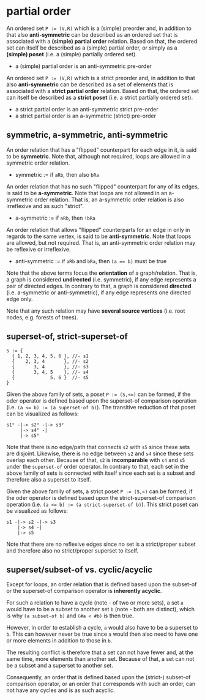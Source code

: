 
<!-- ======================================================================= -->
# partial order

An ordered set `P := (V,R)` which is a (simple) preorder and, in addition
to that also **anti-symmetric** can be described as an ordered set that is
associated with a **(simple) partial order** relation. Based on that, the
ordered set can itself be described as a (simple) partial order, or simply
as a **(simple) poset** (i.e. a (simple) partially ordered set).

* a (simple) partial order is an anti-symmetric pre-order

An ordered set `P := (V,R)` which is a strict preorder and, in addition
to that also **anti-symmetric** can be described as a set of elements that
is associated with a **strict partial order** relation. Based on that, the
ordered set can itself be described as a **strict poset** (i.e. a strict
partially ordered set).

* a strict partial order is an anti-symmetric strict pre-order
* a strict partial order is an a-symmetric (strict) pre-order

<!-- ======================================================================= -->
## symmetric, a-symmetric, anti-symmetric

An order relation that has a "flipped" counterpart for each edge in it, is
said to be **symmetric**. Note that, although not required, loops are allowed
in a symmetric order relation.

* symmetric := if `aRb`, then also `bRa`

An order relation that has no such "flipped" counterpart for any of its edges,
is said to be **a-symmetric**. Note that loops are not allowed in an a-symmetric
order relation. That is, an a-symmetric order relation is also irreflexive and
as such "strict".

* a-symmetric := if `aRb`, then `!bRa`

An order relation that allows "flipped" counterparts for an edge in only in
regards to the same vertex, is said to be **anti-symmetric**. Note that loops
are allowed, but not required. That is, an anti-symmetric order relation may
be reflexive or irreflexive.

* anti-symmetric := if `aRb` and `bRa`, then `(a == b)` must be true

Note that the above terms focus the **orientation** of a graph/relation.
That is, a graph is considered **undirected** (i.e. symmetric), if any edge
represents a pair of directed edges. In contrary to that, a graph is considered
**directed** (i.e. a-symmetric or anti-symmetric), if any edge represents one
directed edge only.

Note that any such relation may have **several source vertices**
(i.e. root nodes, e.g. forests of trees).

<!-- ======================================================================= -->
## superset-of, strict-superset-of

```
S := {
  { 1, 2, 3, 4, 5, 6 }, //- s1
  {    2, 3, 4       }, //- s2
  {       3, 4       }, //- s3
  {       3, 4, 5    }, //- s4
  {             5, 6 }  //- s5
}
```

Given the above family of sets, a poset `P := (S,<=)` can be formed, if the
oder operator is defined based upon the superset-of comparison operation (i.e.
`(a <= b) := (a superset-of b)`). The transitive reduction of that poset can
be visualized as follows:

```
s1° -|-> s2° -|-> s3°
     |-> s4° -|
     |-> s5°
```

Note that there is no edge/path that connects `s2` with `s5` since these sets
are disjoint. Likewise, there is no edge between `s2` and `s4` since these
sets overlap each other. Because of that, `s2` is **incomparable** with `s4`
and `s5` under the `superset-of` order operator. In contrary to that, each
set in the above family of sets is connected with itself since each set is
a subset and therefore also a superset to itself.

Given the above family of sets, a strict poset `P := (S,<)` can be formed,
if the oder operator is defined based upon the strict-superset-of comparison
operation (i.e. `(a <= b) := (a strict-superset-of b)`). This strict poset
can be visualized as follows:

```
s1 -|-> s2 -|-> s3
    |-> s4 -|
    |-> s5
```

Note that there are no reflexive edges since no set is a strict/proper subset
and therefore also no strict/proper superset to itself.

<!-- ======================================================================= -->
## superset/subset-of vs. cyclic/acyclic

Except for loops, an order relation that is defined based upon the subset-of
or the superset-of comparison operator is **inherently acyclic**.

For such a relation to have a cycle (note - of two or more sets), a set `a`
would have to be a subset to another set `b` (note - both are distinct), which
is why `(a subset-of b)` and `(#a < #b)` is then true.

However, in order to establish a cycle, `a` would also have to be a superset
to `b`. This can however never be true since `a` would then also need to have
one or more elements in addition to those in `b`.

The resulting conflict is therefore that a set can not have fewer and, at the
same time, more elements than another set. Because of that, a set can not be
a subset and a superset to another set.

Consequently, an order that is defined based upon the (strict-) subset-of
comparison operator, or an order that corresponds with such an order, can
not have any cycles and is as such acyclic.
